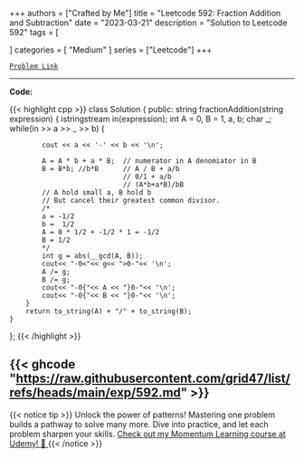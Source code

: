 
+++
authors = ["Crafted by Me"]
title = "Leetcode 592: Fraction Addition and Subtraction"
date = "2023-03-21"
description = "Solution to Leetcode 592"
tags = [
    
]
categories = [
    "Medium"
]
series = ["Leetcode"]
+++



[`Problem Link`](https://leetcode.com/problems/fraction-addition-and-subtraction/description/)

---

**Code:**

{{< highlight cpp >}}
class Solution {
public:
    string fractionAddition(string expression) {
        istringstream in(expression);
        int A = 0, B = 1, a, b;
        char _;
        while(in >> a >> _ >> b) {
            
            cout << a << '-' << b << '\n';

            A = A * b + a * B;  // numerator in A denomiator in B
            B = B*b; //b*B      // A / B + a/b
                                // 0/1 + a/b
                                // (A*b+a*B)/bB
            // A hold small a, B hold b
            // But cancel their greatest common divisor.
            /*
            a = -1/2
            b =  1/2
            A = 0 * 1/2 + -1/2 * 1 = -1/2
            B = 1/2
            */
            int g = abs(__gcd(A, B));
            cout<< "-0<"<< g<< ">0-"<< '\n';
            A /= g;
            B /= g;
            cout<< "-0{"<< A << "}0-"<< '\n';            
            cout<< "-0{"<< B << "}0-"<< '\n';                        
        }
        return to_string(A) + "/" + to_string(B);
    }
};
{{< /highlight >}}

{{< ghcode "https://raw.githubusercontent.com/grid47/list/refs/heads/main/exp/592.md" >}}
---


{{< notice tip >}}
Unlock the power of patterns! Mastering one problem builds a pathway to solve many more. Dive into practice, and let each problem sharpen your skills. [Check out my Momentum Learning course at Udemy! 🚀 ](https://www.udemy.com/course/algorithms-and-data-structures-in-cpp/)
{{< /notice >}}

